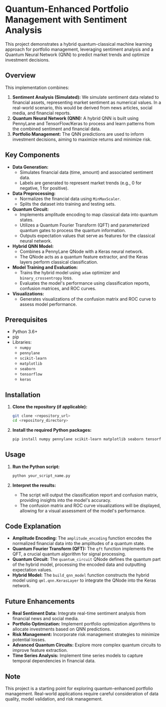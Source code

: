 # Quantum-Enhanced Portfolio Management with Sentiment Analysis

This project demonstrates a hybrid quantum-classical machine learning approach for portfolio management, leveraging sentiment analysis and a Quantum Neural Network (QNN) to predict market trends and optimize investment decisions.

## Overview

This implementation combines:

1.  **Sentiment Analysis (Simulated):** We simulate sentiment data related to financial assets, representing market sentiment as numerical values. In a real-world scenario, this would be derived from news articles, social media, and financial reports.
2.  **Quantum Neural Network (QNN):** A hybrid QNN is built using PennyLane and TensorFlow/Keras to process and learn patterns from the combined sentiment and financial data.
3.  **Portfolio Management:** The QNN predictions are used to inform investment decisions, aiming to maximize returns and minimize risk.

## Key Components

* **Data Generation:**
    * Simulates financial data (time, amount) and associated sentiment data.
    * Labels are generated to represent market trends (e.g., 0 for negative, 1 for positive).
* **Data Preprocessing:**
    * Normalizes the financial data using `MinMaxScaler`.
    * Splits the dataset into training and testing sets.
* **Quantum Circuit:**
    * Implements amplitude encoding to map classical data into quantum states.
    * Utilizes a Quantum Fourier Transform (QFT) and parameterized quantum gates to process the quantum information.
    * Outputs expectation values that serve as features for the classical neural network.
* **Hybrid QNN Model:**
    * Combines a PennyLane QNode with a Keras neural network.
    * The QNode acts as a quantum feature extractor, and the Keras layers perform classical classification.
* **Model Training and Evaluation:**
    * Trains the hybrid model using `adam` optimizer and `binary_crossentropy` loss.
    * Evaluates the model's performance using classification reports, confusion matrices, and ROC curves.
* **Visualizations:**
    * Generates visualizations of the confusion matrix and ROC curve to assess model performance.

## Prerequisites

* Python 3.6+
* pip
* Libraries:
    * `numpy`
    * `pennylane`
    * `scikit-learn`
    * `matplotlib`
    * `seaborn`
    * `tensorflow`
    * `keras`

## Installation

1.  **Clone the repository (if applicable):**

    ```bash
    git clone <repository_url>
    cd <repository_directory>
    ```

2.  **Install the required Python packages:**

    ```bash
    pip install numpy pennylane scikit-learn matplotlib seaborn tensorflow
    ```

## Usage

1.  **Run the Python script:**

    ```bash
    python your_script_name.py
    ```

2.  **Interpret the results:**
    * The script will output the classification report and confusion matrix, providing insights into the model's accuracy.
    * The confusion matrix and ROC curve visualizations will be displayed, allowing for a visual assessment of the model's performance.

## Code Explanation

* **Amplitude Encoding:** The `amplitude_encoding` function encodes the normalized financial data into the amplitudes of a quantum state.
* **Quantum Fourier Transform (QFT):** The `qft` function implements the QFT, a crucial quantum algorithm for signal processing.
* **Quantum Circuit:** The `quantum_circuit` QNode defines the quantum part of the hybrid model, processing the encoded data and outputting expectation values.
* **Hybrid Model:** The `build_qnn_model` function constructs the hybrid model using `qml.qnn.KerasLayer` to integrate the QNode into the Keras network.

## Future Enhancements

* **Real Sentiment Data:** Integrate real-time sentiment analysis from financial news and social media.
* **Portfolio Optimization:** Implement portfolio optimization algorithms to allocate investments based on QNN predictions.
* **Risk Management:** Incorporate risk management strategies to minimize potential losses.
* **Advanced Quantum Circuits:** Explore more complex quantum circuits to improve feature extraction.
* **Time Series Analysis:** Implement time series models to capture temporal dependencies in financial data.

## Note

This project is a starting point for exploring quantum-enhanced portfolio management. Real-world applications require careful consideration of data quality, model validation, and risk management.
